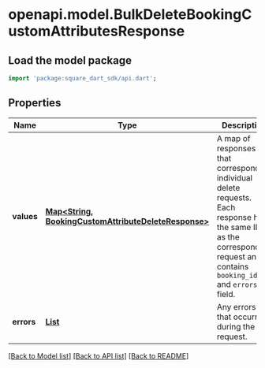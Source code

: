 # openapi.model.BulkDeleteBookingCustomAttributesResponse

## Load the model package
```dart
import 'package:square_dart_sdk/api.dart';
```

## Properties
Name | Type | Description | Notes
------------ | ------------- | ------------- | -------------
**values** | [**Map<String, BookingCustomAttributeDeleteResponse>**](BookingCustomAttributeDeleteResponse.md) | A map of responses that correspond to individual delete requests. Each response has the same ID as the corresponding request and contains `booking_id` and  `errors` field. | [optional] [default to const {}]
**errors** | [**List<Error>**](Error.md) | Any errors that occurred during the request. | [optional] [default to const []]

[[Back to Model list]](../README.md#documentation-for-models) [[Back to API list]](../README.md#documentation-for-api-endpoints) [[Back to README]](../README.md)


